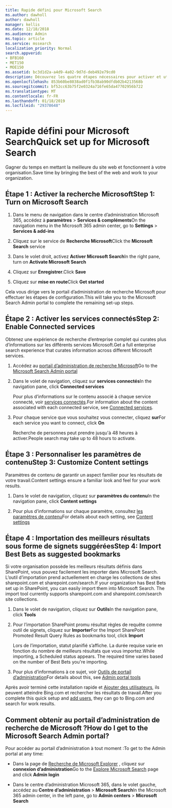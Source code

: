 ```yaml
---
title: Rapide défini pour Microsoft Search
ms.author: dawholl
author: dawholl
manager: kellis
ms.date: 12/18/2018
ms.audience: Admin
ms.topic: article
ms.service: mssearch
localization_priority: Normal
search.appverid:
- BFB160
- MET150
- MOE150
ms.assetid: bc3d1d2a-a4d9-4a02-9d7d-deb492e79cd0
description: Découvrez les quatre étapes nécessaires pour activer et utiliser Microsoft Search.
ms.openlocfilehash: 853b60be8038ad0f1fb38ab90dfdb02b4213568b
ms.sourcegitcommit: bf52cc63b75f2e0324a716fe65da47702956b722
ms.translationtype: MT
ms.contentlocale: fr-FR
ms.lasthandoff: 01/18/2019
ms.locfileid: "29378648"
---
```

# <a name="quick-set-up-for-microsoft-search"></a><span data-ttu-id="f65c6-103">Rapide défini pour Microsoft Search</span><span class="sxs-lookup"><span data-stu-id="f65c6-103">Quick set up for Microsoft Search</span></span>

<span data-ttu-id="f65c6-104">Gagner du temps en mettant la meilleure du site web et fonctionnent à votre organisation.</span><span class="sxs-lookup"><span data-stu-id="f65c6-104">Save time by bringing the best of the web and work to your organization.</span></span>
  
## <a name="step-1-turn-on-microsoft-search"></a><span data-ttu-id="f65c6-105">Étape 1 : Activer la recherche Microsoft</span><span class="sxs-lookup"><span data-stu-id="f65c6-105">Step 1: Turn on Microsoft Search</span></span>

1. <span data-ttu-id="f65c6-106">Dans le menu de navigation dans le centre d’administration Microsoft 365, accédez à **paramètres** \> **Services &amp; compléments**</span><span class="sxs-lookup"><span data-stu-id="f65c6-106">On the navigation menu in the Microsoft 365 admin center, go to **Settings** \> **Services &amp; add-ins**</span></span>
    
2. <span data-ttu-id="f65c6-107">Cliquez sur le service de **Recherche Microsoft**</span><span class="sxs-lookup"><span data-stu-id="f65c6-107">Click the **Microsoft Search** service</span></span> 
    
3. <span data-ttu-id="f65c6-108">Dans le volet droit, activez **Activer Microsoft Search**</span><span class="sxs-lookup"><span data-stu-id="f65c6-108">In the right pane, turn on **Activate Microsoft Search**</span></span>
    
4. <span data-ttu-id="f65c6-109">Cliquez sur **Enregistrer**.</span><span class="sxs-lookup"><span data-stu-id="f65c6-109">Click **Save**</span></span>
    
5. <span data-ttu-id="f65c6-110">Cliquez sur **mise en route**</span><span class="sxs-lookup"><span data-stu-id="f65c6-110">Click **Get started**</span></span>
  
<span data-ttu-id="f65c6-111">Cela vous dirige vers le portail d’administration de recherche Microsoft pour effectuer les étapes de configuration.</span><span class="sxs-lookup"><span data-stu-id="f65c6-111">This will take you to the Microsoft Search Admin portal to complete the remaining set-up steps.</span></span>
    
## <a name="step-2-enable-connected-services"></a><span data-ttu-id="f65c6-112">Étape 2 : Activer les services connectés</span><span class="sxs-lookup"><span data-stu-id="f65c6-112">Step 2: Enable Connected services</span></span>

<span data-ttu-id="f65c6-113">Obtenez une expérience de recherche d’entreprise complet qui curates plus d’informations sur les différents services Microsoft.</span><span class="sxs-lookup"><span data-stu-id="f65c6-113">Get a full enterprise search experience that curates information across different Microsoft services.</span></span>
  
1. <span data-ttu-id="f65c6-114">Accédez au [portail d’administration de recherche Microsoft](https://www.bingforbusiness.com/admin)</span><span class="sxs-lookup"><span data-stu-id="f65c6-114">Go to the [Microsoft Search Admin portal](https://www.bingforbusiness.com/admin)</span></span>
    
2. <span data-ttu-id="f65c6-115">Dans le volet de navigation, cliquez sur **services connectés**</span><span class="sxs-lookup"><span data-stu-id="f65c6-115">In the navigation pane, click **Connected services**</span></span>
    
    <span data-ttu-id="f65c6-116">Pour plus d’informations sur le contenu associé à chaque service connecté, voir [services connectés](connected-services.md).</span><span class="sxs-lookup"><span data-stu-id="f65c6-116">For information about the content associated with each connected service, see [Connected services](connected-services.md).</span></span>
    
3. <span data-ttu-id="f65c6-117">Pour chaque service que vous souhaitez vous connecter, cliquez **sur**</span><span class="sxs-lookup"><span data-stu-id="f65c6-117">For each service you want to connect, click **On**</span></span>
    
    <span data-ttu-id="f65c6-118">Recherche de personnes peut prendre jusqu'à 48 heures à activer.</span><span class="sxs-lookup"><span data-stu-id="f65c6-118">People search may take up to 48 hours to activate.</span></span>
    
## <a name="step-3-customize-content-settings"></a><span data-ttu-id="f65c6-119">Étape 3 : Personnaliser les paramètres de contenu</span><span class="sxs-lookup"><span data-stu-id="f65c6-119">Step 3: Customize Content settings</span></span>

<span data-ttu-id="f65c6-120">Paramètres de contenu de garantir un aspect familier pour les résultats de votre travail.</span><span class="sxs-lookup"><span data-stu-id="f65c6-120">Content settings ensure a familiar look and feel for your work results.</span></span> 
  
1. <span data-ttu-id="f65c6-121">Dans le volet de navigation, cliquez sur **paramètres du contenu**</span><span class="sxs-lookup"><span data-stu-id="f65c6-121">In the navigation pane, click **Content settings**</span></span>
    
2. <span data-ttu-id="f65c6-122">Pour plus d’informations sur chaque paramètre, consultez [les paramètres de contenu](content-settings.md)</span><span class="sxs-lookup"><span data-stu-id="f65c6-122">For details about each setting, see [Content settings](content-settings.md)</span></span>
    
## <a name="step-4-import-best-bets-as-suggested-bookmarks"></a><span data-ttu-id="f65c6-123">Étape 4 : Importation des meilleurs résultats sous forme de signets suggérées</span><span class="sxs-lookup"><span data-stu-id="f65c6-123">Step 4: Import Best Bets as suggested bookmarks</span></span>

<span data-ttu-id="f65c6-p101">Si votre organisation possède les meilleurs résultats définis dans SharePoint, vous pouvez facilement les importer dans Microsoft Search. L’outil d’importation prend actuellement en charge les collections de sites sharepoint.com et sharepoint.com/search.</span><span class="sxs-lookup"><span data-stu-id="f65c6-p101">If your organization has Best Bets set up in SharePoint, you can easily import them into Microsoft Search. The import tool currently supports sharepoint.com and sharepoint.com/search site collections.</span></span> 
  
1. <span data-ttu-id="f65c6-126">Dans le volet de navigation, cliquez sur **Outils**</span><span class="sxs-lookup"><span data-stu-id="f65c6-126">In the navigation pane, click **Tools**</span></span>
    
2. <span data-ttu-id="f65c6-127">Pour l’importation SharePoint promu résultat règles de requête comme outil de signets, cliquez sur **Importer**</span><span class="sxs-lookup"><span data-stu-id="f65c6-127">For the Import SharePoint Promoted Result Query Rules as bookmarks tool, click **Import**</span></span>
    
    <span data-ttu-id="f65c6-p102">Lors de l’importation, statut planifié s’affiche. La durée requise varie en fonction du nombre de meilleurs résultats que vous importez.</span><span class="sxs-lookup"><span data-stu-id="f65c6-p102">While importing, a Scheduled status appears. The required time varies based on the number of Best Bets you're importing.</span></span>
    
3. <span data-ttu-id="f65c6-130">Pour plus d’informations à ce sujet, voir [Outils de portail d’administration](admin-portal-tools.md)</span><span class="sxs-lookup"><span data-stu-id="f65c6-130">For details about this, see [Admin portal tools](admin-portal-tools.md)</span></span>
    
<span data-ttu-id="f65c6-131">Après avoir terminé cette installation rapide et [Ajouter des utilisateurs](add-users.md), ils peuvent atteindre Bing.com et rechercher les résultats de travail.</span><span class="sxs-lookup"><span data-stu-id="f65c6-131">After you complete this quick setup and [add users](add-users.md), they can go to Bing.com and search for work results.</span></span> 
  
## <a name="how-do-i-get-to-the-microsoft-search-admin-portal"></a><span data-ttu-id="f65c6-132">Comment obtenir au portail d’administration de recherche de Microsoft ?</span><span class="sxs-lookup"><span data-stu-id="f65c6-132">How do I get to the Microsoft Search Admin portal?</span></span>

<span data-ttu-id="f65c6-133">Pour accéder au portail d’administration à tout moment :</span><span class="sxs-lookup"><span data-stu-id="f65c6-133">To get to the Admin portal at any time:</span></span>
  
- <span data-ttu-id="f65c6-134">Dans la page de [Recherche de Microsoft Explorer](https://www.bing.com/business/explore) , cliquez sur **connexion d’administration**</span><span class="sxs-lookup"><span data-stu-id="f65c6-134">Go to the [Explore Microsoft Search](https://www.bing.com/business/explore) page and click **Admin login**</span></span>
    
- <span data-ttu-id="f65c6-135">Dans le centre d’administration Microsoft 365, dans le volet gauche, accédez au **Centre d’administration** \> **Microsoft Search**</span><span class="sxs-lookup"><span data-stu-id="f65c6-135">In the Microsoft 365 admin center, in the left pane, go to **Admin centers** \> **Microsoft Search**</span></span>

  

